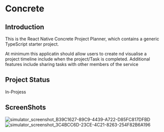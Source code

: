 # Concrete

## Introduction
This is the React Native Concrete Project Planner, which contains a generic TypeScript starter project.

At minimum this applicatin should allow users to create nd visualise a project timeline include when the project/Task is completed.
Additional features include sharing tasks with other members of the service 

## Project Status
In-Projess

## ScreenShots

![simulator_screenshot_B39C1627-89C9-4439-A722-D85FC817DFBD](https://user-images.githubusercontent.com/105352943/183623163-dd179034-b87f-464c-816b-4d0192965471.png|width=100)
![simulator_screenshot_3C4BCC6D-23CE-4C21-8263-254F82B6A196](https://user-images.githubusercontent.com/105352943/183623221-0e11f0a7-08e0-458d-8d72-8c961803a8e2.png|width=100)

